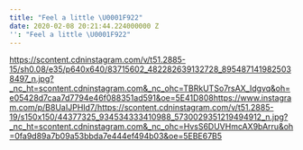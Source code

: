 ```yaml
---
title: "Feel a little \U0001F922"
date: 2020-02-08 20:21:44.224000000 Z
'': "Feel a little \U0001F922"
---
```


https://scontent.cdninstagram.com/v/t51.2885-15/sh0.08/e35/p640x640/83715602_482282639132728_8954871419825038497_n.jpg?_nc_ht=scontent.cdninstagram.com&_nc_ohc=TBRkUTSo7rsAX_Idgvq&oh=e05428d7caa7d7794e46f088351ad591&oe=5E41D808https://www.instagram.com/p/B8UaIJPHId7/https://scontent.cdninstagram.com/v/t51.2885-19/s150x150/44377325_934534333410988_5730029351219494912_n.jpg?_nc_ht=scontent.cdninstagram.com&_nc_ohc=HvsS6DUVHmcAX9bArru&oh=0fa9d89a7b09a53bbda7e444ef494b03&oe=5EBE67B5